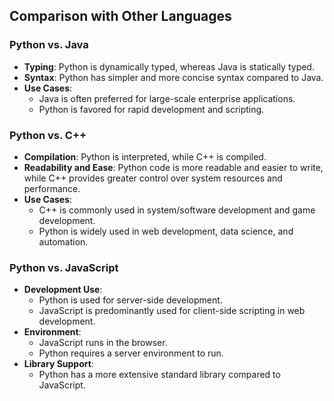 ## Comparison with Other Languages

### Python vs. Java
- **Typing**: Python is dynamically typed, whereas Java is statically typed.
- **Syntax**: Python has simpler and more concise syntax compared to Java.
- **Use Cases**:
  - Java is often preferred for large-scale enterprise applications.
  - Python is favored for rapid development and scripting.

### Python vs. C++
- **Compilation**: Python is interpreted, while C++ is compiled.
- **Readability and Ease**: Python code is more readable and easier to write, while C++ provides greater control over system resources and performance.
- **Use Cases**:
  - C++ is commonly used in system/software development and game development.
  - Python is widely used in web development, data science, and automation.

### Python vs. JavaScript
- **Development Use**:
  - Python is used for server-side development.
  - JavaScript is predominantly used for client-side scripting in web development.
- **Environment**:
  - JavaScript runs in the browser.
  - Python requires a server environment to run.
- **Library Support**:
  - Python has a more extensive standard library compared to JavaScript.
